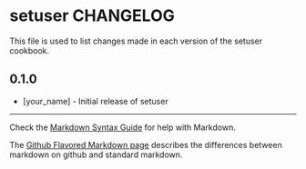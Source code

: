 setuser CHANGELOG
=================

This file is used to list changes made in each version of the setuser cookbook.

0.1.0
-----
- [your_name] - Initial release of setuser

- - -
Check the [Markdown Syntax Guide](http://daringfireball.net/projects/markdown/syntax) for help with Markdown.

The [Github Flavored Markdown page](http://github.github.com/github-flavored-markdown/) describes the differences between markdown on github and standard markdown.
